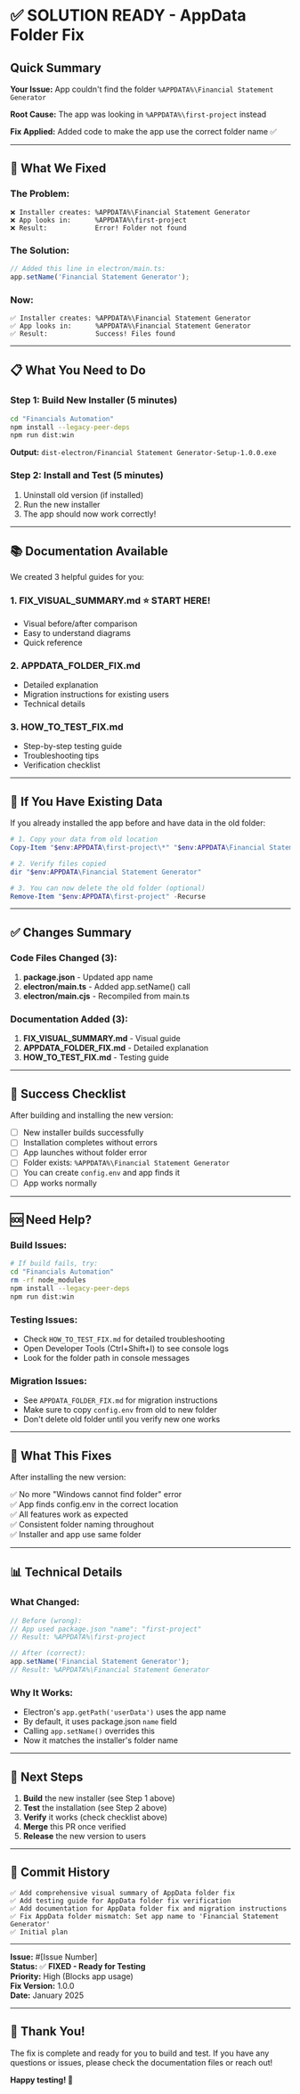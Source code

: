 # ✅ SOLUTION READY - AppData Folder Fix

## Quick Summary

**Your Issue:** App couldn't find the folder `%APPDATA%\Financial Statement Generator`

**Root Cause:** The app was looking in `%APPDATA%\first-project` instead

**Fix Applied:** Added code to make the app use the correct folder name ✅

---

## 🎯 What We Fixed

### The Problem:
```
❌ Installer creates: %APPDATA%\Financial Statement Generator
❌ App looks in:      %APPDATA%\first-project
❌ Result:            Error! Folder not found
```

### The Solution:
```typescript
// Added this line in electron/main.ts:
app.setName('Financial Statement Generator');
```

### Now:
```
✅ Installer creates: %APPDATA%\Financial Statement Generator
✅ App looks in:      %APPDATA%\Financial Statement Generator
✅ Result:            Success! Files found
```

---

## 📋 What You Need to Do

### Step 1: Build New Installer (5 minutes)
```bash
cd "Financials Automation"
npm install --legacy-peer-deps
npm run dist:win
```

**Output:** `dist-electron/Financial Statement Generator-Setup-1.0.0.exe`

### Step 2: Install and Test (5 minutes)
1. Uninstall old version (if installed)
2. Run the new installer
3. The app should now work correctly!

---

## 📚 Documentation Available

We created 3 helpful guides for you:

### 1. **FIX_VISUAL_SUMMARY.md** ⭐ START HERE!
- Visual before/after comparison
- Easy to understand diagrams
- Quick reference

### 2. **APPDATA_FOLDER_FIX.md**
- Detailed explanation
- Migration instructions for existing users
- Technical details

### 3. **HOW_TO_TEST_FIX.md**
- Step-by-step testing guide
- Troubleshooting tips
- Verification checklist

---

## 🔄 If You Have Existing Data

If you already installed the app before and have data in the old folder:

```powershell
# 1. Copy your data from old location
Copy-Item "$env:APPDATA\first-project\*" "$env:APPDATA\Financial Statement Generator\" -Recurse

# 2. Verify files copied
dir "$env:APPDATA\Financial Statement Generator"

# 3. You can now delete the old folder (optional)
Remove-Item "$env:APPDATA\first-project" -Recurse
```

---

## ✅ Changes Summary

### Code Files Changed (3):
1. **package.json** - Updated app name
2. **electron/main.ts** - Added app.setName() call
3. **electron/main.cjs** - Recompiled from main.ts

### Documentation Added (3):
1. **FIX_VISUAL_SUMMARY.md** - Visual guide
2. **APPDATA_FOLDER_FIX.md** - Detailed explanation  
3. **HOW_TO_TEST_FIX.md** - Testing guide

---

## 🎯 Success Checklist

After building and installing the new version:

- [ ] New installer builds successfully
- [ ] Installation completes without errors
- [ ] App launches without folder error
- [ ] Folder exists: `%APPDATA%\Financial Statement Generator`
- [ ] You can create `config.env` and app finds it
- [ ] App works normally

---

## 🆘 Need Help?

### Build Issues:
```bash
# If build fails, try:
cd "Financials Automation"
rm -rf node_modules
npm install --legacy-peer-deps
npm run dist:win
```

### Testing Issues:
- Check `HOW_TO_TEST_FIX.md` for detailed troubleshooting
- Open Developer Tools (Ctrl+Shift+I) to see console logs
- Look for the folder path in console messages

### Migration Issues:
- See `APPDATA_FOLDER_FIX.md` for migration instructions
- Make sure to copy `config.env` from old to new folder
- Don't delete old folder until you verify new one works

---

## 🎉 What This Fixes

After installing the new version:

✅ No more "Windows cannot find folder" error  
✅ App finds config.env in the correct location  
✅ All features work as expected  
✅ Consistent folder naming throughout  
✅ Installer and app use same folder  

---

## 📊 Technical Details

### What Changed:
```typescript
// Before (wrong):
// App used package.json "name": "first-project"
// Result: %APPDATA%\first-project

// After (correct):
app.setName('Financial Statement Generator');
// Result: %APPDATA%\Financial Statement Generator
```

### Why It Works:
- Electron's `app.getPath('userData')` uses the app name
- By default, it uses package.json `name` field
- Calling `app.setName()` overrides this
- Now it matches the installer's folder name

---

## 🚀 Next Steps

1. **Build** the new installer (see Step 1 above)
2. **Test** the installation (see Step 2 above)
3. **Verify** it works (check checklist above)
4. **Merge** this PR once verified
5. **Release** the new version to users

---

## 📝 Commit History

```
✅ Add comprehensive visual summary of AppData folder fix
✅ Add testing guide for AppData folder fix verification  
✅ Add documentation for AppData folder fix and migration instructions
✅ Fix AppData folder mismatch: Set app name to 'Financial Statement Generator'
✅ Initial plan
```

---

**Issue:** #[Issue Number]  
**Status:** ✅ **FIXED - Ready for Testing**  
**Priority:** High (Blocks app usage)  
**Fix Version:** 1.0.0  
**Date:** January 2025

---

## 🙏 Thank You!

The fix is complete and ready for you to build and test. If you have any questions or issues, please check the documentation files or reach out!

**Happy testing! 🎉**
